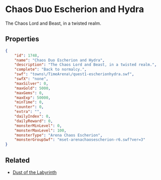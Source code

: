 # Chaos Duo Escherion and Hydra

The Chaos Lord and Beast, in a twisted realm.

## Properties

```json
{
    "id": 1748,
    "name": "Chaos Duo Escherion and Hydra",
    "description": "The Chaos Lord and Beast, in a twisted realm.",
    "complete": "Back to normalcy.",
    "swf": "towns\/TimeArena\/quest1-escherionhydra.swf",
    "swfX": "none",
    "maxSilver": 0,
    "maxGold": 5000,
    "maxGems": 0,
    "maxExp": 50000,
    "minTime": 0,
    "counter": 0,
    "extra": "",
    "dailyIndex": 0,
    "dailyReward": 0,
    "monsterMinLevel": 0,
    "monsterMaxLevel": 100,
    "monsterType": "Arena Chaos Escherion",
    "monsterGroupSwf": "mset-arenachaosescherion-r6.swf?ver=3"
}
```

## Related

- [Dust of the Labyrinth](../items/19873-dust-of-the-labyrinth.md)

